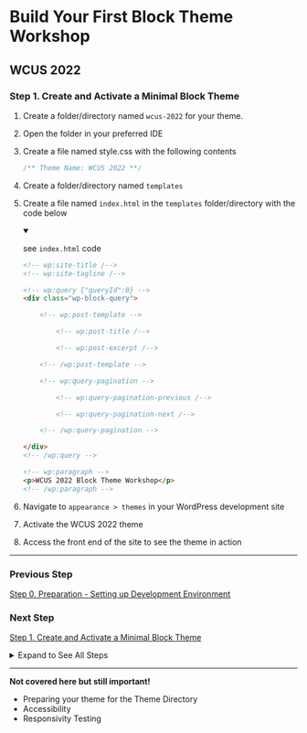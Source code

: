 # Build Your First Block Theme Workshop
## WCUS 2022

### Step 1. Create and Activate a Minimal Block Theme

  1. Create a folder/directory named `wcus-2022` for your theme.
  2. Open the folder in your preferred IDE
  3. Create a file named style.css with the following contents

        ```css 
        /** Theme Name: WCUS 2022 **/
        ```

  4. Create a folder/directory named `templates`
  5. Create a file named `index.html` in the `templates` folder/directory with the code below

        <details open>
        <summary>
        
        see `index.html` code
        
        </summary>

        ```html
        <!-- wp:site-title /-->
        <!-- wp:site-tagline /-->

        <!-- wp:query {"queryId":0} -->
        <div class="wp-block-query">

            <!-- wp:post-template -->

                <!-- wp:post-title /-->

                <!-- wp:post-excerpt /-->

            <!-- /wp:post-template -->

            <!-- wp:query-pagination -->

                <!-- wp:query-pagination-previous /-->

                <!-- wp:query-pagination-next /-->

            <!-- /wp:query-pagination -->

        </div>
        <!-- /wp:query -->

        <!-- wp:paragraph -->
        <p>WCUS 2022 Block Theme Workshop</p>
        <!-- /wp:paragraph -->
        ```
        </details>

 1. Navigate to `appearance > themes` in your WordPress development site
 2. Activate the WCUS 2022 theme
 3. Access the front end of the site to see the theme in action


---
### Previous Step
[Step 0. Preparation - Setting up Development Environment][0]

### Next Step
[Step 1. Create and Activate a Minimal Block Theme][1]

<details><summary>Expand to See All Steps</summary>

- [Step 0.][0] Preparation - Setting up Development Environment 
- [Step 1.][1] Create and Activate a Minimal Block Theme __<--You Are Here__
- [Step 2.][2] Create and incorporate template parts - Demonstrate Block Locking options
- [Step 3.][3] Create a theme.json file with schema, version, and template part registration
- [Step 4.][4] Add Presets and Supports to theme.json
- [Step 5.][5] Refine Templates and Parts in the Site Editor
- [Step 6.][6] Add styles to theme.json
- [Step 7.][7] Enqueue style.css for custom CSS
- [Step 8.][8] Register and use block styles & custom colors in theme.json
- [Step 9.][9] Surface a Block Pattern from the Pattern directory via theme.json
- [Step 10.][10] Create a Template Layout Block Pattern
- [Step 11.][11] Create and Register singular.html (use template layout block pattern via site editor)
- [Step 12.][12] Create a custom 404 page with a local image, and translatable text with a Hidden Block Pattern
- [Step 13.][13] Create and register a custom template for posts and pages
- [Step 14.][14] Create a style variation and add a font
- [Step 15.][15] Final - Export your theme!
</details>

---

__Not covered here but still important!__
- Preparing your theme for the Theme Directory
- Accessibility
- Responsivity Testing

[0]: ../step-0
[1]: ../step-1
[2]: ../step-2
[3]: ../step-3
[4]: ../step-4
[5]: ../step-5
[6]: ../step-6
[7]: ../step-7
[8]: ../step-8
[9]: ../step-9
[10]: ../step-10
[11]: ../step-11
[12]: ../step-12
[13]: ../step-13
[14]: ../step-14
[15]: ../final
